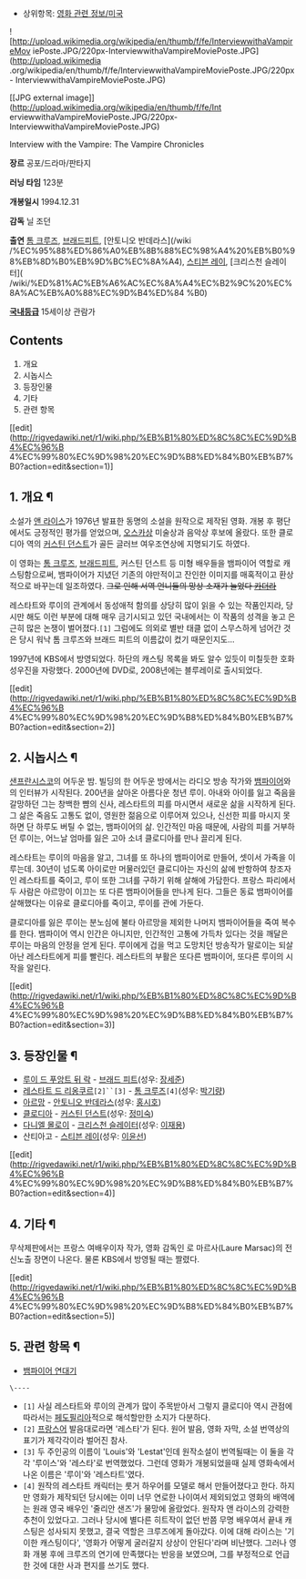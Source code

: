   * 상위항목: [영화 관련 정보/미국](%EC%98%81%ED%99%94%20%EA%B4%80%EB%A0%A8%20%EC%A0%95%EB%B3%B4/%EB%AF%B8%EA%B5%AD.md)  

![http://upload.wikimedia.org/wikipedia/en/thumb/f/fe/InterviewwithaVampireMov
iePoste.JPG/220px-InterviewwithaVampireMoviePoste.JPG](http://upload.wikimedia
.org/wikipedia/en/thumb/f/fe/InterviewwithaVampireMoviePoste.JPG/220px-
InterviewwithaVampireMoviePoste.JPG)

[[JPG external image]](http://upload.wikimedia.org/wikipedia/en/thumb/f/fe/Int
erviewwithaVampireMoviePoste.JPG/220px-InterviewwithaVampireMoviePoste.JPG)

  
Interview with the Vampire: The Vampire Chronicles

**장르**
공포/드라마/판타지

**러닝 타임**
123분

**개봉일시**
1994.12.31

**감독**
닐 조던

**출연**
[톰 크루즈](%ED%86%B0%20%ED%81%AC%EB%A3%A8%EC%A6%88.md), [브래드피트](%EB%B8%8C%EB%9E%98%EB%93%9C%20%ED%94%BC%ED%8A%B8.md), [안토니오 반데라스](/wiki
/%EC%95%88%ED%86%A0%EB%8B%88%EC%98%A4%20%EB%B0%98%EB%8D%B0%EB%9D%BC%EC%8A%A4),
[스티븐 레이](%EC%8A%A4%ED%8B%B0%EB%B8%90%20%EB%A0%88%EC%9D%B4.md), [크리스천 슬레이터](
/wiki/%ED%81%AC%EB%A6%AC%EC%8A%A4%EC%B2%9C%20%EC%8A%AC%EB%A0%88%EC%9D%B4%ED%84
%B0)

**[국내등급](%EC%98%81%EC%83%81%EB%AC%BC%20%EB%93%B1%EA%B8%89%20%EC%A0%9C%EB%8F%84.md)**
15세이상 관람가

  

## Contents

    

1. 개요 
2. 시놉시스 
3. 등장인물 
4. 기타 
5. 관련 항목 

[[edit](http://rigvedawiki.net/r1/wiki.php/%EB%B1%80%ED%8C%8C%EC%9D%B4%EC%96%B
4%EC%99%80%EC%9D%98%20%EC%9D%B8%ED%84%B0%EB%B7%B0?action=edit&section=1)]

## 1. 개요 ¶

소설가 [앤 라이스](%EC%95%A4%20%EB%9D%BC%EC%9D%B4%EC%8A%A4.md)가 1976년 발표한 동명의 소설을
원작으로 제작된 영화. 개봉 후 평단에서도 긍정적인 평가를 얻었으며,
[오스카상](%EC%98%A4%EC%8A%A4%EC%B9%B4%EC%83%81.md) 미술상과 음악상 후보에 올랐다. 또한 클로디아
역의 [커스틴 던스트](%EC%BB%A4%EC%8A%A4%ED%8B%B4%20%EB%8D%98%EC%8A%A4%ED%8A%B8.md)가
골든 글러브 여우조연상에 지명되기도 하였다.

  

이 영화는 [톰 크루즈](%ED%86%B0%20%ED%81%AC%EB%A3%A8%EC%A6%88.md), [브래드피트](%EB%B8%8C%EB%9E%98%EB%93%9C%20%ED%94%BC%ED%8A%B8.md), 커스틴 던스트 등 미형 배우들을
뱀파이어 역할로 캐스팅함으로써, 뱀파이어가 지녔던 기존의 야만적이고 잔인한 이미지를 매혹적이고 환상적으로 바꾸는데 일조하였다. <del>그로
인해 서역 언니들의 망상 소재가 늘었다 [카더라](%EC%B9%B4%EB%8D%94%EB%9D%BC.md)</del>

  

레스타트와 루이의 관계에서 동성애적 함의를 상당히 많이 읽을 수 있는 작품인지라, 당시만 해도 이런 부분에 대해 매우 금기시되고 있던
국내에서는 이 작품의 성격을 놓고 은근히 많은 논쟁이 벌어졌다.`[1]` 그럼에도 의외로 별반 태클 없이 스무스하게 넘어간 것은 당시 워낙
톰 크루즈와 브래드 피트의 이름값이 컸기 때문인지도...

  

1997년에 KBS에서 방영되었다. 하단의 캐스팅 목록을 봐도 알수 있듯이 미칠듯한 호화 성우진을 자랑했다. 2000년에 DVD로,
2008년에는 블루레이로 출시되었다.

  

[[edit](http://rigvedawiki.net/r1/wiki.php/%EB%B1%80%ED%8C%8C%EC%9D%B4%EC%96%B
4%EC%99%80%EC%9D%98%20%EC%9D%B8%ED%84%B0%EB%B7%B0?action=edit&section=2)]

## 2. 시놉시스 ¶

[샌프란시스코](%EC%83%8C%ED%94%84%EB%9E%80%EC%8B%9C%EC%8A%A4%EC%BD%94.md)의 어두운 밤.
빌딩의 한 어두운 방에서는 라디오 방송 작가와 [뱀파이어](%EB%B1%80%ED%8C%8C%EC%9D%B4%EC%96%B4.md)와의
인터뷰가 시작된다. 200년을 살아온 아름다운 청년 루이. 아내와 아이를 잃고 죽음을 갈망하던 그는 창백한 뺨의 신사, 레스타트의 피를
마시면서 새로운 삶을 시작하게 된다. 그 삶은 죽음도 고통도 없이, 영원한 젊음으로 이루어져 있으나, 신선한 피를 마시지 못하면 단 하루도
버틸 수 없는, 뱀파이어의 삶. 인간적인 마음 때문에, 사람의 피를 거부하던 루이는, 어느날 엄마를 잃은 고아 소녀 클로디아를 만나 끌리게
된다.

  

레스타트는 루이의 마음을 알고, 그녀를 또 하나의 뱀파이어로 만들어, 셋이서 가족을 이루는데. 30년이 넘도록 아이로만 머물러있던 클로디아는
자신의 삶에 반항하여 창조자인 레스타트를 죽이고, 루이 또한 그녀를 구하기 위해 살해에 가담한다. 프랑스 파리에서 두 사람은 아르망이 이끄는
또 다른 뱀파이어들을 만나게 된다. 그들은 동료 뱀파이어를 살해했다는 이유로 클로디아를 죽이고, 루이를 관에 가둔다.

  

클로디아를 잃은 루이는 분노심에 불타 아르망을 제외한 나머지 뱀파이어들을 죽여 복수를 한다. 뱀파이어 역시 인간은 아니지만, 인간적인 고통에
가득차 있다는 것을 깨달은 루이는 마음의 안정을 얻게 된다. 루이에게 겁을 먹고 도망치던 방송작가 말로이는 되살아난 레스타트에게 피를
빨린다. 레스타트의 부활은 또다른 뱀파이어, 또다른 루이의 시작을 알린다.

  

[[edit](http://rigvedawiki.net/r1/wiki.php/%EB%B1%80%ED%8C%8C%EC%9D%B4%EC%96%B
4%EC%99%80%EC%9D%98%20%EC%9D%B8%ED%84%B0%EB%B7%B0?action=edit&section=3)]

## 3. 등장인물 ¶

  * [루이 드 푸앙트 뒤 락](%EB%A3%A8%EC%9D%B4%EC%8A%A4%20%EB%93%9C%20%ED%90%81%EB%93%9C%EB%9D%BD.md) \- [브래드 피트](%EB%B8%8C%EB%9E%98%EB%93%9C%20%ED%94%BC%ED%8A%B8.md)(성우: [장세준](%EC%9E%A5%EC%84%B8%EC%A4%80.md))
  * [레스타트 드 리옹쿠르](%EB%A0%88%EC%8A%A4%ED%83%80%20%EB%93%9C%20%EB%A6%AC%EC%9A%A9%EC%BF%A0%EB%A5%B4.md)`[2]``[3]` \- [톰 크루즈](%ED%86%B0%20%ED%81%AC%EB%A3%A8%EC%A6%88.md)`[4]`(성우: [박기량](%EB%B0%95%EA%B8%B0%EB%9F%89.md)) 
  * [아르망](%EC%95%84%EB%A5%B4%EB%A7%9D.md) \- [안토니오 반데라스](%EC%95%88%ED%86%A0%EB%8B%88%EC%98%A4%20%EB%B0%98%EB%8D%B0%EB%9D%BC%EC%8A%A4.md)(성우: [홍시호](%ED%99%8D%EC%8B%9C%ED%98%B8.md)) 
  * [클로디아](%ED%81%B4%EB%9D%BC%EC%9A%B0%EB%94%94%EC%95%84.md) \- [커스틴 던스트](%EC%BB%A4%EC%8A%A4%ED%8B%B4%20%EB%8D%98%EC%8A%A4%ED%8A%B8.md)(성우: [정미숙](%EC%A0%95%EB%AF%B8%EC%88%99.md)) 
  * [다니엘 몰로이](%EB%8B%A4%EB%8B%88%EC%97%98%20%EB%AA%B0%EB%A1%9C%EC%9D%B4.md) \- [크리스천 슬레이터](%ED%81%AC%EB%A6%AC%EC%8A%A4%EC%B2%9C%20%EC%8A%AC%EB%A0%88%EC%9D%B4%ED%84%B0.md)(성우: [이재용](%EC%9D%B4%EC%9E%AC%EC%9A%A9.md)) 
  * 산티아고 - [스티븐 레이](%EC%8A%A4%ED%8B%B0%EB%B8%90%20%EB%A0%88%EC%9D%B4.md)(성우: [이윤선](%EC%9D%B4%EC%9C%A4%EC%84%A0.md))  

[[edit](http://rigvedawiki.net/r1/wiki.php/%EB%B1%80%ED%8C%8C%EC%9D%B4%EC%96%B
4%EC%99%80%EC%9D%98%20%EC%9D%B8%ED%84%B0%EB%B7%B0?action=edit&section=4)]

## 4. 기타 ¶

무삭제판에서는 프랑스 여배우이자 작가, 영화 감독인 로 마르사(Laure Marsac)의 전신노출 장면이 나온다. 물론 KBS에서 방영될
때는 짤렸다.

  

[[edit](http://rigvedawiki.net/r1/wiki.php/%EB%B1%80%ED%8C%8C%EC%9D%B4%EC%96%B
4%EC%99%80%EC%9D%98%20%EC%9D%B8%ED%84%B0%EB%B7%B0?action=edit&section=5)]

## 5. 관련 항목 ¶

  * [뱀파이어 연대기](%EB%B1%80%ED%8C%8C%EC%9D%B4%EC%96%B4%20%EC%97%B0%EB%8C%80%EA%B8%B0.md)  

`\----`

  * `[1]` 사실 레스타트와 루이의 관계가 많이 주목받아서 그렇지 클로디아 역시 관점에 따라서는 [페도필리아](%ED%8E%98%EB%8F%84%ED%95%84%EB%A6%AC%EC%95%84.md)적으로 해석할만한 소지가 다분하다.
  * `[2]` [프랑스어](%ED%94%84%EB%9E%91%EC%8A%A4%EC%96%B4.md) 발음대로라면 '레스타'가 된다. 원어 발음, 영화 자막, 소설 번역상의 표기가 제각각이라 벌어진 참사.
  * `[3]` 두 주인공의 이름이 'Louis'와 'Lestat'인데 원작소설이 번역될때는 이 둘을 각각 '루이스'와 '레스타'로 번역했었다. 그런데 영화가 개봉되었을때 실제 영화속에서 나온 이름은 '루이'와 '레스타트'였다.
  * `[4]` 원작의 레스타트 캐릭터는 룻거 하우어를 모델로 해서 만들어졌다고 한다. 하지만 영화가 제작되던 당시에는 이미 너무 연로한 나이여서 제외되었고 영화의 배역에는 원래 영국 배우인 '줄리안 샌즈'가 물망에 올랐었다. 원작자 앤 라이스의 강력한 추천이 있었다고. 그러나 당시에 별다른 히트작이 없던 반쯤 무명 배우여서 끝내 캐스팅은 성사되지 못했고, 결국 역할은 크루즈에게 돌아갔다. 이에 대해 라이스는 '기이한 캐스팅이다', '영화가 어떻게 굴러갈지 상상이 안된다'라며 비난했다. 그러나 영화 개봉 후에 크루즈의 연기에 만족했다는 반응을 보였으며, 그를 부정적으로 언급한 것에 대한 사과 편지를 쓰기도 했다.


